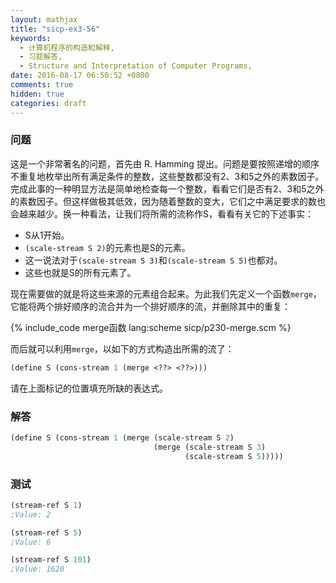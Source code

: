 ```yaml
---
layout: mathjax
title: "sicp-ex3-56"
keywords:
  - 计算机程序的构造和解释,
  - 习题解答,
  - Structure and Interpretation of Computer Programs,
date: 2016-08-17 06:50:52 +0800
comments: true
hidden: true
categories: draft
---
```


### 问题

这是一个非常著名的问题，首先由 R. Hamming 提出。问题是要按照递增的顺序不重复地枚举出所有满足条件的整数，这些整数都没有2、3和5之外的素数因子。完成此事的一种明显方法是简单地检查每一个整数，看看它们是否有2、3和5之外的素数因子。但这样做极其低效，因为随着整数的变大，它们之中满足要求的数也会越来越少。换一种看法，让我们将所需的流称作S，看看有关它的下述事实：

* S从1开始。
* `(scale-stream S 2)`的元素也是S的元素。
* 这一说法对于`(scale-stream S 3)`和`(scale-stream S 5)`也都对。
* 这些也就是S的所有元素了。

现在需要做的就是将这些来源的元素组合起来。为此我们先定义一个函数`merge`，它能将两个排好顺序的流合并为一个排好顺序的流，并删除其中的重复：

{% include_code merge函数 lang:scheme sicp/p230-merge.scm %}

而后就可以利用`merge`，以如下的方式构造出所需的流了：

``` scheme
(define S (cons-stream 1 (merge <??> <??>)))
```

请在上面<??>标记的位置填充所缺的表达式。

### 解答

``` scheme
(define S (cons-stream 1 (merge (scale-stream S 2)
                                (merge (scale-stream S 3)
                                       (scale-stream S 5)))))
```

### 测试

``` scheme
(stream-ref S 1)
;Value: 2

(stream-ref S 5)
;Value: 6

(stream-ref S 101)
;Value: 1620
```
